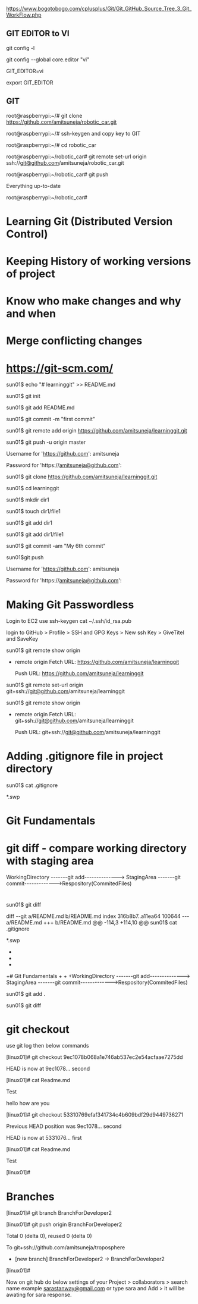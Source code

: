 https://www.bogotobogo.com/cplusplus/Git/Git_GitHub_Source_Tree_3_Git_WorkFlow.php










GIT EDITOR to VI
----------------

git config -l

git config --global core.editor "vi"

GIT_EDITOR=vi

export GIT_EDITOR



GIT
----
root@raspberrypi:~/# git clone  https://github.com/amitsuneja/robotic_car.git

root@raspberrypi:~/# ssh-keygen and copy key to GIT

root@raspberrypi:~/# cd robotic_car

root@raspberrypi:~/robotic_car# git remote set-url origin ssh://git@github.com/amitsuneja/robotic_car.git

root@raspberrypi:~/robotic_car# git push

Everything up-to-date

root@raspberrypi:~/robotic_car#



# Learning Git (Distributed Version Control)
# Keeping History of working versions of project
# Know who make changes and why and when 
# Merge conflicting changes
# https://git-scm.com/



sun01$ echo "# learninggit" >> README.md


sun01$ git init



sun01$ git add README.md




sun01$ git commit -m "first commit"



sun01$ git remote add origin https://github.com/amitsuneja/learninggit.git



sun01$ git push -u origin master

Username for 'https://github.com': amitsuneja

Password for 'https://amitsuneja@github.com':






sun01$ git clone https://github.com/amitsuneja/learninggit.git

sun01$ cd learninggit

sun01$ mkdir dir1

sun01$ touch dir1/file1


sun01$ git add dir1

sun01$ git add dir1/file1



sun01$ git commit -am "My 6th commit"



sun01$git push

Username for 'https://github.com': amitsuneja

Password for 'https://amitsuneja@github.com':



















# Making Git Passwordless

Login to EC2
use ssh-keygen
cat ~/.ssh/id_rsa.pub

login to GitHub > Profile > SSH and GPG Keys > New ssh Key > GiveTitel and SaveKey 

sun01$ git remote show origin
* remote origin
  Fetch URL: https://github.com/amitsuneja/learninggit

  Push  URL: https://github.com/amitsuneja/learninggit



sun01$ git remote set-url origin git+ssh://git@github.com/amitsuneja/learninggit


sun01$ git remote show origin
* remote origin
  Fetch URL: git+ssh://git@github.com/amitsuneja/learninggit


  Push  URL: git+ssh://git@github.com/amitsuneja/learninggit




# Adding .gitignore file in  project directory
sun01$ cat .gitignore

*.swp




# Git Fundamentals
# git diff - compare working directory with staging area

WorkingDirectory -------git add--------------> StagingArea -------git commit------------->Respository(CommitedFiles)
#




sun01$ git diff


diff --git a/README.md b/README.md
index 316b8b7..a11ea64 100644
--- a/README.md
+++ b/README.md
@@ -114,3 +114,10 @@ sun01$ cat .gitignore

 *.swp

+
+
+
+# Git Fundamentals
+
+
+WorkingDirectory -------git add--------------> StagingArea -------git commit------------->Respository(CommitedFiles)




sun01$ git add .


sun01$ git diff











# git checkout
use git log then below commands

[linux01]# git checkout 9ec1078b068a1e746ab537ec2e54acfaae7275dd


HEAD is now at 9ec1078... second



[linux01]# cat Readme.md

Test

hello how are you




[linux01]# git checkout 53310769efaf341734c4b609bdf29d9449736271

Previous HEAD position was 9ec1078... second

HEAD is now at 5331076... first



[linux01]# cat Readme.md


Test


[linux01]#




# Branches

[linux01]# git branch BranchForDeveloper2

[linux01]# git push origin BranchForDeveloper2

Total 0 (delta 0), reused 0 (delta 0)

To git+ssh://github.com/amitsuneja/troposphere

 * [new branch]      BranchForDeveloper2 -> BranchForDeveloper2


[linux01]#

Now on git hub do below
settings of your Project > collaborators > search name example sarastanway@gmail.com or type sara and Add > it will be awating for sara response.






